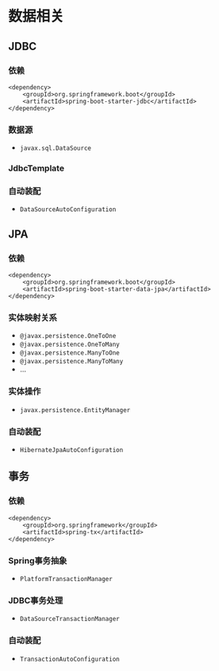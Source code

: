 # 数据相关

## JDBC

### 依赖

```markup
<dependency>
	<groupId>org.springframework.boot</groupId>
	<artifactId>spring-boot-starter-jdbc</artifactId>
</dependency>
```

### 数据源

* `javax.sql.DataSource`

### JdbcTemplate

### 自动装配

* `DataSourceAutoConfiguration`

## JPA

### 依赖

```markup
<dependency>
	<groupId>org.springframework.boot</groupId>
	<artifactId>spring-boot-starter-data-jpa</artifactId>
</dependency>
```

### 实体映射关系

* `@javax.persistence.OneToOne`
* `@javax.persistence.OneToMany`
* `@javax.persistence.ManyToOne`
* `@javax.persistence.ManyToMany`
* ...

### 实体操作

* `javax.persistence.EntityManager`

### 自动装配

* `HibernateJpaAutoConfiguration`

## 事务

### 依赖

```markup
<dependency>
	<groupId>org.springframework</groupId>
	<artifactId>spring-tx</artifactId>
</dependency>
```

### Spring事务抽象

* `PlatformTransactionManager`

### JDBC事务处理

* `DataSourceTransactionManager`

### 自动装配

* `TransactionAutoConfiguration`

